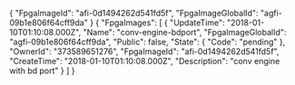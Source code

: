 {
    "FpgaImageId": "afi-0d1494262d541fd5f",
    "FpgaImageGlobalId": "agfi-09b1e806f64cff9da"
}
{
    "FpgaImages": [
        {
            "UpdateTime": "2018-01-10T01:10:08.000Z",
            "Name": "conv-engine-bdport",
            "FpgaImageGlobalId": "agfi-09b1e806f64cff9da",
            "Public": false,
            "State": {
                "Code": "pending"
            },
            "OwnerId": "373589651276",
            "FpgaImageId": "afi-0d1494262d541fd5f",
            "CreateTime": "2018-01-10T01:10:08.000Z",
            "Description": "conv engine with bd port"
        }
    ]
}
